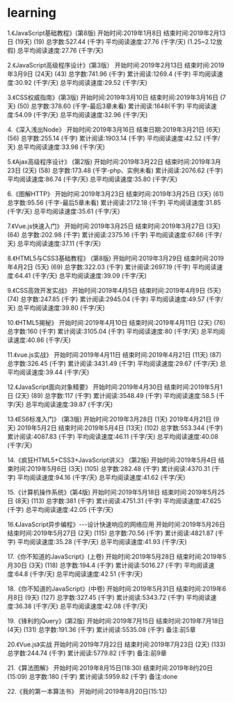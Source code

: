 # learning
1.《JavaScript基础教程》(第8版)
开始时间:2019年1月8日
结束时间:2019年2月13日 (19天) (19)
总字数:527.44 (千字)
平均阅读速度:27.76 (千字/天) (1.25~2.12放假)
总平均阅读速度:27.76 (千字/天)

2.《JavaScript高级程序设计》(第3版）
开始时间:2019年2月13日
结束时间:2019年3月9日 (24天) (43)
总字数:741.96 (千字)
累计阅读:1269.4 (千字)
平均阅读速度:30.92 (千字/天)
总平均阅读速度:29.52 (千字/天)

3.《CSS权威指南》(第3版)
开始时间:2019年3月10日
结束时间:2019年3月16日 (7天) (50)
总字数:378.60 (千字-最后3章未看)
累计阅读:1648(千字)
平均阅读速度:54.09 (千字/天)
总平均阅读速度:32.96 (千字/天)

4.《深入浅出Node》
开始时间:2019年3月16日
结束日期:2019年3月21日 (6天) (56)
总字数:255.14 (千字)
累计阅读:1903.14 (千字)
平均阅读速度:42.52 (千字/天)
总平均阅读速度:33.98 (千字/天)

5.《Ajax高级程序设计》 (第2版)
开始时间:2019年3月22日
结束时间:2019年3月23日 (2天) (58)
总字数:173.48 (千字-php、实例未看)
累计阅读:2076.62 (千字)
平均阅读速度:86.74 (千字/天)
总平均阅读速度:35.80 (千字/天)

6.《图解HTTP》
开始时间:2019年3月23日
结束时间:2019年3月25日 (3天) (61)
总字数:95.56 (千字-最后5章未看)
累计阅读:2172.18 (千字)
平均阅读速度:31.85 (千字/天)
总平均阅读速度:35.61 (千字/天)

7.《Vue.js快速入门》
开始时间:2019年3月25日
结束时间:2019年3月27日 (3天) (64)
总字数:202.98 (千字)
累计阅读:2375.16 (千字)
平均阅读速度:67.66 (千字/天)
总平均阅读速度:37.11 (千字/天)

8.《HTML5与CSS3基础教程》 (第8版)
开始时间:2019年3月29日
结束时间:2019年4月2日 (5天) (69)
总字数:322.03 (千字)
累计阅读:2697.19 (千字)
平均阅读速度:64.41 (千字/天)
总平均阅读速度:39.09 (千字/天)

9.《CSS高效开发实战》
开始时间:2019年4月5日
结束时间:2019年4月9日 (5天) (74)
总字数:247.85 (千字)
累计阅读:2945.04 (千字)
平均阅读速度:49.57 (千字/天)
总平均阅读速度:39.80 (千字/天)

10.《HTML5揭秘》
开始时间:2019年4月10日
结束时间:2019年4月11日 (2天) (76)
总字数:160 (千字)
累计阅读:3105.04 (千字)
平均阅读速度:80 (千字/天)
总平均阅读速度:40.86 (千字/天)

11.《vue.js实战》
开始时间:2019年4月11日
结束时间:2019年4月21日 (11天) (87)
总字数:326.45 (千字)
累计阅读:3431.49 (千字)
平均阅读速度:29.67 (千字/天)
总平均阅读速度:39.44 (千字/天)

12.《JavaScript面向对象精要》
开始时间:2019年4月30日
结束时间:2019年5月1日 (2天) (89)
总字数:117 (千字)
累计阅读:3548.49 (千字)
平均阅读速度:58.5 (千字/天)
总平均阅读速度:39.87 (千字/天)

13.《ES6标准入门》 (第3版)
开始时间:2019年3月28日 (1天) 2019年4月21日 (9天) 2019年5月2日
结束时间:2019年5月4日 (13天) (102)
总字数:553.344 (千字)
累计阅读:4087.83 (千字)
平均阅读速度:46.11 (千字/天)
总平均阅读速度:40.08 (千字/天)

14.《疯狂HTML5+CSS3+JavaScript讲义》 (第2版)
开始时间:2019年5月4日
结束时间:2019年5月6日 (3天) (105)
总字数:282.48 (千字)
累计阅读:4370.31 (千字)
平均阅读速度:94.16 (千字/天)
总平均阅读速度:41.62 (千字/天)

15.《计算机操作系统》(第4版)
开始时间:2019年5月18日
结束时间:2019年5月25日 (8天) (113)
总字数:381 (千字)
累计阅读:4751.31 (千字)
平均阅读速度:47.625 (千字)
总平均阅读速度:42.05 (千字/天)

16.《JavaScript异步编程》---设计快速响应的网络应用
开始时间:2019年5月26日
结束时间:2019年5月27日 (2天) (115)
总字数:70.56 (千字)
累计阅读:4821.87 (千字)
平均阅读速度:35.28 (千字/天)
总平均阅读速度:41.93 (千字/天)

17.《你不知道的JavaScript》(上卷)
开始时间:2019年5月28日
结束时间:2019年5月30日 (3天) (118)
总字数:194.4 (千字)
累计阅读:5016.27 (千字)
平均阅读速度:64.8 (千字/天)
总平均阅读速度:42.51 (千字/天)

18.《你不知道的JavaScript》(中卷)
开始时间:2019年5月31日
结束时间:2019年6月8日 (9天) (127)
总字数:327.45 (千字)
累计阅读:5343.72 (千字)
平均阅读速度:36.38 (千字/天)
总平均阅读速度:42.08 (千字/天)

19.《锋利的jQuery》(第2版)
开始时间:2019年7月15日
结束时间:2019年7月18日 (4天) (131)
总字数:191.36 (千字)
累计阅读:5535.08 (千字)
备注:前5章

20.《Vue.js》实战
开始时间:2019年7月22日
结束时间:2019年7月23日 (2天) (133)
总字数:244.74 (千字)
累计阅读:5779.82 (千字)
备注:前9章

21.《算法图解》
开始时间:2019年8月15日(18:30)
结束时间:2019年8约20日(15:09)
总字数:180 (千字)
累计阅读:5959.82 (千字)
备注:done

22.《我的第一本算法书》
开始时间:2019年8月20日(15:12)









